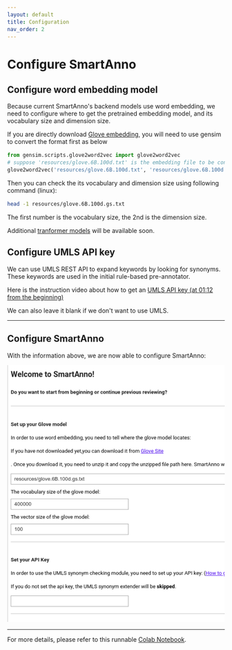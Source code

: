 ```yaml
---
layout: default
title: Configuration
nav_order: 2
---
```

# Configure SmartAnno

## Configure word embedding model
Because current SmartAnno's backend models use word embedding, we need to configure where to get the pretrained 
embedding model, and its vocabulary size and dimension size.

If you are directly download [Glove embedding](https://nlp.stanford.edu/projects/glove/), you will need to use gensim to convert the format first as below
```python
from gensim.scripts.glove2word2vec import glove2word2vec
# suppose 'resources/glove.6B.100d.txt' is the embedding file to be converted 
glove2word2vec('resources/glove.6B.100d.txt', 'resources/glove.6B.100d.gs.txt')
```

Then you can check the its vocabulary and dimension size using following command (linux): 
```bash
head -1 resources/glove.6B.100d.gs.txt
```
The first number is the vocabulary size, the 2nd is the dimension size.

Additional [tranformer models](https://huggingface.co/transformers/) will be available soon. 

## Configure UMLS API key
We can use UMLS REST API to expand keywords by looking for synonyms. These keywords are used in the 
initial rule-based pre-annotator.

Here is the instruction video about how to get an [UMLS API key (at 01:12 from the beginning)](https://www.nlm.nih.gov/research/umls/user_education/quick_tours/UTS-API/UTS_REST_API_Authentication.html)

We can also leave it blank if we don't want to use UMLS.

___

## Configure SmartAnno
With the information above, we are now able to configure SmartAnno:

![Configure Screenshot](img/Selection_082.png)

___

For more details, please refer to this runnable [Colab Notebook](https://colab.research.google.com/drive/1hKauV26CTreyzwsa-2eipLmSJxQo2SmB?usp=sharing). 
